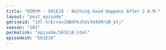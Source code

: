```yaml
---
title: "HIMYM - S01E18 - Nothing Good Happens After 2 A.M."
layout: "post_episode"
gdriveid: "1Xl-hrErrevJUWXPkJhXv3U45Mr1N_btj"
season: "S01"
permalink: "episode/S01E18.html"
episodeid: "S01E18"
---
```

